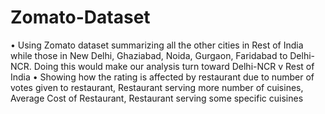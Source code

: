 # Zomato-Dataset
•	Using Zomato dataset summarizing all the other cities in Rest of India while those in New Delhi, Ghaziabad, Noida, Gurgaon, Faridabad to Delhi-NCR. Doing this would make our analysis turn toward Delhi-NCR v Rest of India
•	Showing how the rating is affected by restaurant due to number of votes given to restaurant, Restaurant serving more number of cuisines, Average Cost of Restaurant, Restaurant serving some specific cuisines
